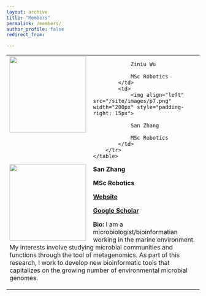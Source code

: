 ```yaml
---
layout: archive
title: "Members"
permalink: /members/
author_profile: false
redirect_from:

---
```


<html>
    <table style="margin-left: auto; margin-right: auto;">
        <tr>
            <td>
                <img align="left" src="/site/images/p7.png" width="200px" style="padding-right: 15px">

                Ziniu Wu

                MSc Robotics
            </td>
            <td>
                <img align="left" src="/site/images/p7.png" width="200px" style="padding-right: 15px">

                San Zhang

                MSc Robotics
            </td>
        </tr>
    </table>
</html>








<img align="left" src="/site/images/p7.png" width="200px" style="padding-right: 15px">

**San Zhang**

**MSc Robotics**

**[Website](https://baidu.com/)**

**[Google Scholar]([https://scholar.google.com/citations?user=UIACF0wAAAAJ&hl=en](https://baidu.com/))**

**Bio:** I am a microbiologist/bioinformatian working in the marine environment. My interests involve studying microbial communities and functions through the tool of metagenomics. As part of this research, I work to develop new bioinformatic tools that capitalizes on the growing number of environmental microbial genomes.
